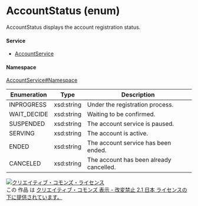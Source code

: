 

# AccountStatus (enum)

AccountStatus displays the account registration status.

#### Service

+ [AccountService](../../services/AccountService.md)

#### Namespace

[AccountService#Namespace](../../services/AccountService.md#namespace)

| Enumeration  |       Type       |          Description          |
| ------------ | ---------------- | ----------------------------- |
| INPROGRESS | xsd:string | Under the registration process. |
| WAIT_DECIDE | xsd:string | Waiting to be confirmed. |
| SUSPENDED | xsd:string | The account service is paused. |
| SERVING | xsd:string | The account is active. |
| ENDED | xsd:string | The account service has been ended. |
| CANCELED | xsd:string | The account has been already cancelled. |

<a rel="license" href="http://creativecommons.org/licenses/by-nd/2.1/jp/"><img alt="クリエイティブ・コモンズ・ライセンス" style="border-width:0" src="https://i.creativecommons.org/l/by-nd/2.1/jp/88x31.png" /></a><br />この 作品 は <a rel="license" href="http://creativecommons.org/licenses/by-nd/2.1/jp/">クリエイティブ・コモンズ 表示 - 改変禁止 2.1 日本 ライセンスの下に提供されています。</a>
